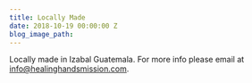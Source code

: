 ```yaml
---
title: Locally Made
date: 2018-10-19 00:00:00 Z
blog_image_path: 
---
```


Locally made in Izabal Guatemala. For more info please email at [info@healinghandsmission.com](mailto:info@healinghandsmission.com).